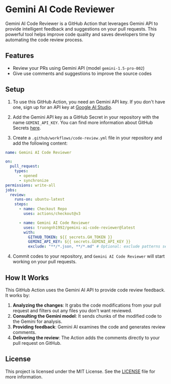 # Gemini AI Code Reviewer

Gemini AI Code Reviewer is a GitHub Action that leverages Gemini API to provide intelligent feedback and suggestions on
your pull requests. This powerful tool helps improve code quality and saves developers time by automating the code
review process.

## Features

- Review your PRs using Gemini API (model `gemini-1.5-pro-002`)
- Give use comments and suggestions to improve the source codes

## Setup

1. To use this GitHub Action, you need an Gemini API key. If you don't have one, sign up for an API key
   at [Google AI Studio](https://makersuite.google.com/app/apikey).

2. Add the Gemini API key as a GitHub Secret in your repository with the name `GEMINI_API_KEY`. You can find more
   information about GitHub Secrets [here](https://docs.github.com/en/actions/reference/encrypted-secrets).

3. Create a `.github/workflows/code-review.yml` file in your repository and add the following content:

```yaml
name: Gemini AI Code Reviewer

on:
  pull_request:
    types:
      - opened
      - synchronize
permissions: write-all
jobs:
  review:
    runs-on: ubuntu-latest
    steps:
      - name: Checkout Repo
        uses: actions/checkout@v3

      - name: Gemini AI Code Reviewer
        uses: truongnh1992/gemini-ai-code-reviewer@latest
        with:
          GITHUB_TOKEN: ${{ secrets.GH_TOKEN }}
          GEMINI_API_KEY: ${{ secrets.GEMINI_API_KEY }}
          exclude: "**/*.json, **/*.md" # Optional: exclude patterns separated by commas
```

4. Commit codes to your repository, and `Gemini AI Code Reviewer` will start working on your pull requests.
   
## How It Works

This GitHub Action uses the Gemini AI API to provide code review feedback. It works by:

1. **Analyzing the changes**: It grabs the code modifications from your pull request and filters out any files you don't want reviewed.
2. **Consulting the Gemini model**: It sends chunks of the modified code to the Gemini for analysis.
3. **Providing feedback**: Gemini AI examines the code and generates review comments.
4. **Delivering the review**: The Action adds the comments directly to your pull request on GitHub.

## License

This project is licensed under the MIT License. See the [LICENSE](LICENSE) file for more information.
